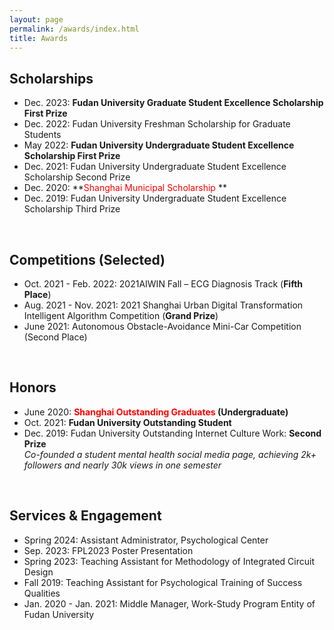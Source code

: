 ```yaml
---
layout: page
permalink: /awards/index.html
title: Awards
---
```


## Scholarships

- Dec. 2023:  **Fudan University Graduate Student Excellence Scholarship First Prize** <br>
- Dec. 2022:  Fudan University Freshman Scholarship for Graduate Students <br>
- May 2022:  **Fudan University Undergraduate Student Excellence Scholarship First Prize** <br>
- Dec. 2021:  Fudan University Undergraduate Student Excellence Scholarship Second Prize<br>
- Dec. 2020:  **<font color='red'>Shanghai Municipal Scholarship</font> ** <br>
- Dec. 2019:  Fudan University Undergraduate Student Excellence Scholarship Third Prize<br>

<br>

## Competitions (Selected)

- Oct. 2021 - Feb. 2022: 2021AIWIN Fall – ECG Diagnosis Track (**Fifth Place**)
- Aug. 2021 - Nov. 2021: 2021 Shanghai Urban Digital Transformation Intelligent Algorithm Competition (**Grand Prize**)
- June 2021: Autonomous Obstacle-Avoidance Mini-Car Competition (Second Place)

<br>

## Honors

- June 2020:  **<font color='red'>Shanghai Outstanding Graduates</font> (Undergraduate)** <br>
- Oct. 2021:  **Fudan University Outstanding Student** <br>
- Dec. 2019:  Fudan University Outstanding Internet Culture Work: **Second Prize**<br>*Co-founded a student mental health social media page, achieving 2k+ followers and nearly 30k views in one semester*

<br>

## Services & Engagement

- Spring 2024:  Assistant Administrator, Psychological Center
- Sep. 2023:  FPL2023 Poster Presentation
- Spring 2023:  Teaching Assistant for Methodology of Integrated Circuit Design
- Fall 2019:  Teaching Assistant for Psychological Training of Success Qualities
- Jan. 2020 - Jan. 2021:  Middle Manager, Work-Study Program Entity of Fudan University

<br>
